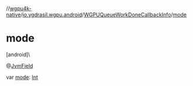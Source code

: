 //[wgpu4k-native](../../../index.md)/[io.ygdrasil.wgpu.android](../index.md)/[WGPUQueueWorkDoneCallbackInfo](index.md)/[mode](mode.md)

# mode

[android]\

@[JvmField](https://kotlinlang.org/api/core/kotlin-stdlib/kotlin.jvm/-jvm-field/index.html)

var [mode](mode.md): [Int](https://kotlinlang.org/api/core/kotlin-stdlib/kotlin/-int/index.html)